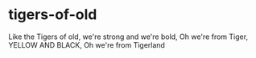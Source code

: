 tigers-of-old
=============
Like the Tigers of old, we're strong and we're bold,
Oh we're from Tiger, YELLOW AND BLACK,
Oh we're from Tigerland

